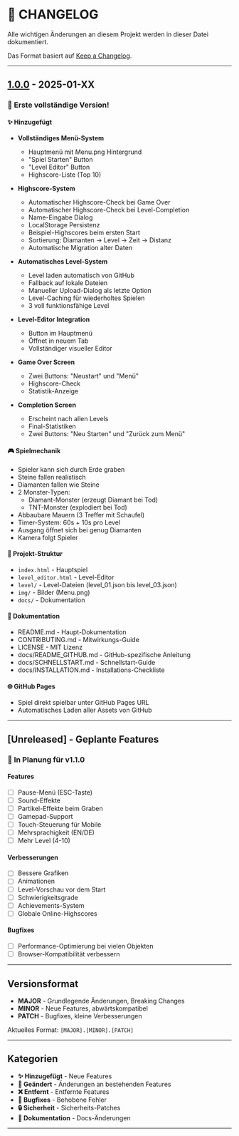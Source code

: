 # 📜 CHANGELOG

Alle wichtigen Änderungen an diesem Projekt werden in dieser Datei dokumentiert.

Das Format basiert auf [Keep a Changelog](https://keepachangelog.com/de/1.0.0/).

---

## [1.0.0] - 2025-01-XX

### 🎉 Erste vollständige Version!

#### ✨ Hinzugefügt
- **Vollständiges Menü-System**
  - Hauptmenü mit Menu.png Hintergrund
  - "Spiel Starten" Button
  - "Level Editor" Button
  - Highscore-Liste (Top 10)

- **Highscore-System**
  - Automatischer Highscore-Check bei Game Over
  - Automatischer Highscore-Check bei Level-Completion
  - Name-Eingabe Dialog
  - LocalStorage Persistenz
  - Beispiel-Highscores beim ersten Start
  - Sortierung: Diamanten → Level → Zeit → Distanz
  - Automatische Migration alter Daten

- **Automatisches Level-System**
  - Level laden automatisch von GitHub
  - Fallback auf lokale Dateien
  - Manueller Upload-Dialog als letzte Option
  - Level-Caching für wiederholtes Spielen
  - 3 voll funktionsfähige Level

- **Level-Editor Integration**
  - Button im Hauptmenü
  - Öffnet in neuem Tab
  - Vollständiger visueller Editor

- **Game Over Screen**
  - Zwei Buttons: "Neustart" und "Menü"
  - Highscore-Check
  - Statistik-Anzeige

- **Completion Screen**
  - Erscheint nach allen Levels
  - Final-Statistiken
  - Zwei Buttons: "Neu Starten" und "Zurück zum Menü"

#### 🎮 Spielmechanik
- Spieler kann sich durch Erde graben
- Steine fallen realistisch
- Diamanten fallen wie Steine
- 2 Monster-Typen:
  - Diamant-Monster (erzeugt Diamant bei Tod)
  - TNT-Monster (explodiert bei Tod)
- Abbaubare Mauern (3 Treffer mit Schaufel)
- Timer-System: 60s + 10s pro Level
- Ausgang öffnet sich bei genug Diamanten
- Kamera folgt Spieler

#### 📁 Projekt-Struktur
- `index.html` - Hauptspiel
- `level_editor.html` - Level-Editor
- `level/` - Level-Dateien (level_01.json bis level_03.json)
- `img/` - Bilder (Menu.png)
- `docs/` - Dokumentation

#### 📖 Dokumentation
- README.md - Haupt-Dokumentation
- CONTRIBUTING.md - Mitwirkungs-Guide
- LICENSE - MIT Lizenz
- docs/README_GITHUB.md - GitHub-spezifische Anleitung
- docs/SCHNELLSTART.md - Schnellstart-Guide
- docs/INSTALLATION.md - Installations-Checkliste

#### 🌐 GitHub Pages
- Spiel direkt spielbar unter GitHub Pages URL
- Automatisches Laden aller Assets von GitHub

---

## [Unreleased] - Geplante Features

### 🔮 In Planung für v1.1.0

#### Features
- [ ] Pause-Menü (ESC-Taste)
- [ ] Sound-Effekte
- [ ] Partikel-Effekte beim Graben
- [ ] Gamepad-Support
- [ ] Touch-Steuerung für Mobile
- [ ] Mehrsprachigkeit (EN/DE)
- [ ] Mehr Level (4-10)

#### Verbesserungen
- [ ] Bessere Grafiken
- [ ] Animationen
- [ ] Level-Vorschau vor dem Start
- [ ] Schwierigkeitsgrade
- [ ] Achievements-System
- [ ] Globale Online-Highscores

#### Bugfixes
- [ ] Performance-Optimierung bei vielen Objekten
- [ ] Browser-Kompatibilität verbessern

---

## Versionsformat

- **MAJOR** - Grundlegende Änderungen, Breaking Changes
- **MINOR** - Neue Features, abwärtskompatibel
- **PATCH** - Bugfixes, kleine Verbesserungen

Aktuelles Format: `[MAJOR].[MINOR].[PATCH]`

---

## Kategorien

- **✨ Hinzugefügt** - Neue Features
- **🔄 Geändert** - Änderungen an bestehenden Features
- **❌ Entfernt** - Entfernte Features
- **🐛 Bugfixes** - Behobene Fehler
- **🔒 Sicherheit** - Sicherheits-Patches
- **📝 Dokumentation** - Docs-Änderungen

---

[1.0.0]: https://github.com/ShrekIII/Diamond-Digger/releases/tag/v1.0.0
